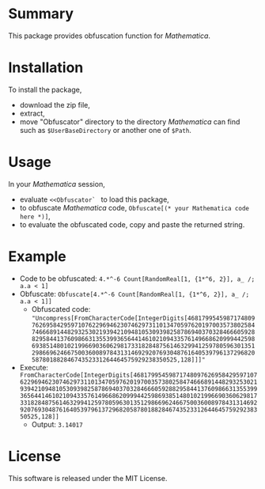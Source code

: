 # Summary
This package provides obfuscation function for _Mathematica_.

# Installation
 To install the package, 
+ download the zip file,
+ extract,
+ move "Obfuscator" directory to the directory _Mathematica_ can find such as `$UserBaseDirectory` or another one of `$Path`.

# Usage
 In your _Mathematica_ session,
+ evaluate ``<<Obfuscator` `` to load this package,
+ to obfuscate _Mathematica_ code, `Obfuscate[(* your Mathematica code here *)]`,
+ to evaluate the obfuscated code, copy and paste the returned string.

# Example

+ Code to be obfuscated: `4.*^-6 Count[RandomReal[1, {1*^6, 2}], a_ /; a.a < 1]`
+ Obfuscate: `Obfuscate[4.*^-6 Count[RandomReal[1, {1*^6, 2}], a_ /; a.a < 1]]`
  + Obfuscated code: `"Uncompress[FromCharacterCode[IntegerDigits[468179954598717480976269584295971076229694623074629731101347059762019700357380258474666891448293253021939421094810530939825878694037032846660592882958441376098663135539936564414610210943357614966862099944259869385148010219966903606298173318284875614632994125978059630135129866962466750036008978431314692920769304876164053979613729682058780188284674352331264464575929238350525,128]]]"`
+ Execute: `FromCharacterCode[IntegerDigits[468179954598717480976269584295971076229694623074629731101347059762019700357380258474666891448293253021939421094810530939825878694037032846660592882958441376098663135539936564414610210943357614966862099944259869385148010219966903606298173318284875614632994125978059630135129866962466750036008978431314692920769304876164053979613729682058780188284674352331264464575929238350525,128]]`
  + Output: `3.14017`

# License
 This software is released under the MIT License.
